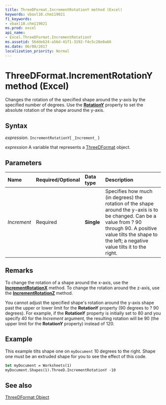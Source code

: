 ```yaml
---
title: ThreeDFormat.IncrementRotationY method (Excel)
keywords: vbaxl10.chm119021
f1_keywords:
- vbaxl10.chm119021
ms.prod: excel
api_name:
- Excel.ThreeDFormat.IncrementRotationY
ms.assetid: 56dde624-a56d-41f1-3192-f4c5c28e0a66
ms.date: 06/08/2017
localization_priority: Normal
---
```



# ThreeDFormat.IncrementRotationY method (Excel)

Changes the rotation of the specified shape around the y-axis by the specified number of degrees. Use the  **[RotationY](Excel.ThreeDFormat.RotationY.md)** property to set the absolute rotation of the shape around the y-axis.


## Syntax

_expression_. `IncrementRotationY`( `_Increment_` )

_expression_ A variable that represents a [ThreeDFormat](./Excel.ThreeDFormat.md) object.


## Parameters



|Name|Required/Optional|Data type|Description|
|:-----|:-----|:-----|:-----|
| _Increment_|Required| **Single**|Specifies how much (in degrees) the rotation of the shape around the y-axis is to be changed. Can be a value from ? 90 through 90. A positive value tilts the shape to the left; a negative value tilts it to the right.|

## Remarks

To change the rotation of a shape around the x-axis, use the  **[IncrementRotationX](Excel.ThreeDFormat.IncrementRotationX.md)** method. To change the rotation around the z-axis, use the **[IncrementRotationZ](Excel.ThreeDFormat.IncrementRotationZ.md)** method.

You cannot adjust the specified shape's rotation around the y-axis shape past the upper or lower limit for the  **RotationY** property (90 degrees to ? 90 degrees). For example, if the **RotationY** property is initially set to 80 and you specify 40 for the _Increment_ argument, the resulting rotation will be 90 (the upper limit for the **RotationY** property) instead of 120.


## Example

This example tilts shape one on  `myDocument` 10 degrees to the right. Shape one must be an extruded shape for you to see the effect of this code.


```vb
Set myDocument = Worksheets(1) 
myDocument.Shapes(1).ThreeD.IncrementRotationY -10
```


## See also


[ThreeDFormat Object](Excel.ThreeDFormat.md)

